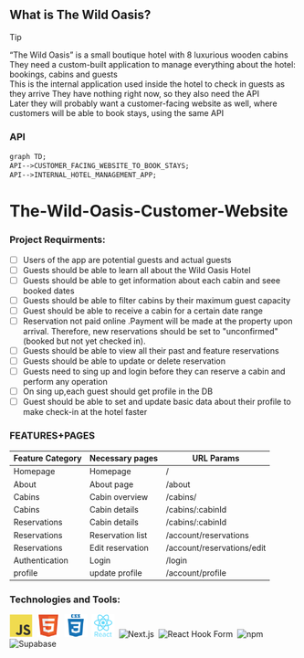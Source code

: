 ## What is The Wild Oasis?

> [!TIP]
> “The Wild Oasis” is a small boutique hotel with 8 luxurious wooden cabins <br/>
> They need a custom-built application to manage
> everything about the hotel: bookings, cabins
> and guests <br/>
> This is the internal application used inside the
> hotel to check in guests as they arrive
> They have nothing right now, so they also need
> the API <br/>
> Later they will probably want a customer-facing
> website as well, where customers will be able to
> book stays, using the same API <br/>

### API

```mermaid
graph TD;
API-->CUSTOMER_FACING_WEBSITE_TO_BOOK_STAYS;
API-->INTERNAL_HOTEL_MANAGEMENT_APP;
```

# The-Wild-Oasis-Customer-Website


### Project Requirments:

- [ ] Users of the app are potential guests and actual guests
- [ ] Guests should be able to learn all about the Wild Oasis Hotel
- [ ] Guests should be able to get information about each cabin and seee booked dates
- [ ] Guests should be able to filter cabins by their maximum guest capacity
- [ ] Guest should be able to receive a cabin for a certain date range
- [ ] Reservation not paid online .Payment will be made at the property upon arrival. Therefore, new reservations should be set to "unconfirmed" (booked but not yet checked in).
- [ ] Guests should be able to view all their  past and feature reservations
- [ ] Guests should be able to update or delete reservation
- [ ] Guests need to sing up and login before they can reserve a cabin and perform any operation
- [ ] On sing up,each guest should get profile in the DB
- [ ] Guest should be able to set and update basic data about their profile to make check-in at the hotel faster

### FEATURES+PAGES

| Feature Category | Necessary pages  | URL Params          |
| ---------------- | ---------------- | ------------------- |
|Homepage     |     Homepage            |       /       |
| About        | About page        | /about          |
| Cabins           | Cabin overview          | /cabins/            |
| Cabins           | Cabin details          | /cabins/:cabinId            |
| Reservations    | Cabin details     | /cabins/:cabinId         |
| Reservations    | Reservation list     | /account/reservations         |
| Reservations    | Edit reservation      | /account/reservations/edit         |
| Authentication   | Login            | /login              |
| profile   | update profile | /account/profile            |

### Technologies and Tools:

<img src="https://github.com/devicons/devicon/blob/master/icons/javascript/javascript-original.svg" title="JavaScript" alt="JavaScript" width="40" height="40"/>&nbsp;
<img src="https://github.com/devicons/devicon/blob/master/icons/html5/html5-original.svg" title="HTML5" alt="HTML" width="40" height="40"/>&nbsp;
<img src="https://github.com/devicons/devicon/blob/master/icons/css3/css3-plain-wordmark.svg"  title="CSS3" alt="CSS" width="40" height="40"/>&nbsp;
<img src="https://github.com/devicons/devicon/blob/master/icons/react/react-original-wordmark.svg" title="React" alt="React" width="40" height="40"/>&nbsp;
<img src="https://github.com/BekCodingAddict/3D-Web-Developer-Portfolio/blob/master/src/assets/nextjs.webp" title="Next.js" alt="Next.js" width="40" height="40"/>&nbsp;
<img src="https://react-hook-form.com/images/logo/react-hook-form-logo-only.png" title="React Hook Form" alt="React Hook Form" width="40" height="40"/>&nbsp;
<img src="https://github.com/BekCodingAddict/Icons/blob/master/icons/npm/npm-original-wordmark.svg" title="npm" alt="npm" width="40" height="40"/>&nbsp;
<img src="https://github.com/BekCodingAddict/Icons/blob/master/icons/supabase/supabase-original.svg" title="Supabase" alt="Supabase" width="40" height="40"/>&nbsp;
